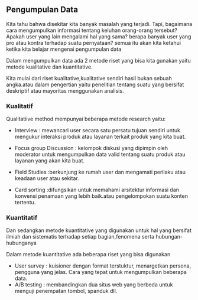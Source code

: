 ## Pengumpulan Data

Kita tahu bahwa disekitar kita banyak masalah yang terjadi. Tapi, bagaimana cara mengumpulkan informasi tentang keluhan orang-orang tersebut? Apakah user yang lain mengalami hal yang sama? berapa banyak user yang pro atau kontra terhadap suatu pernyataan? semua itu akan kita ketahui ketika kita belajar mengenai pengumpulan data

Dalam mengumpulkan data ada 2 metode riset yang bisa kita gunakan yaitu metode kualitative dan kuantitative.

Kita mulai dari riset kualitative,kualitative sendiri hasil bukan sebuah angka.atau dalam pengertian yaitu penelitian tentang suatu yang bersifat deskriptif atau mayoritas menggunakan analisis.

### Kualitatif

Qualitatiive method mempunyai beberapa metode research yaitu:

- Interview : mewancari user secara satu persatu tujuan sendiri untuk mengukur interaksi produk atau layanan terkait produk yang kita buat.
- Focus group Discussion : kelompok diskusi yang dipimpin oleh moderator untuk mengumpulkan data valid tentang suatu produk atau layanan yang akan kita buat.

- Field Studies :berkunjung ke rumah user dan mengamati perilaku atau keadaan user atau sekitar.

- Card sorting :difungsikan untuk memahami arsitektur informasi dan konvensi penamaan yang lebih baik.atau pengelompokan suatu konten tertentu.

### Kuantitatif

Dan sedangkan metode kuantitative yang digunakan untuk hal yang bersifat ilmiah dan sistematis terhadap setiap bagian,fenomena serta hubungan-hubunganya

Dalam metode kuantitative ada beberapa riset yang bisa digunakan

- User survey : kuisioner dengan format terstuktur, menargetkan persona, pengguna yang jelas. Cara yang tepat untuk mengumpulkan beberapa data.
- A/B testing : membandingkan dua situs web yang berbeda untuk menguji penempatan tombol, spanduk dll.
